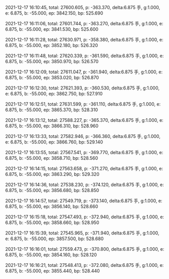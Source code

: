 2021-12-17 16:10:45, total: 27600.605, p: -363.370, delta:6.875 手, g:1.000, e: 6.875, b: -55.000, ep: 3842.150, bp: 525.690

2021-12-17 16:11:06, total: 27601.744, p: -363.270, delta:6.875 手, g:1.000, e: 6.875, b: -55.000, ep: 3841.530, bp: 525.600

2021-12-17 16:11:28, total: 27630.971, p: -358.380, delta:6.875 手, g:1.000, e: 6.875, b: -55.000, ep: 3852.180, bp: 526.320

2021-12-17 16:11:48, total: 27620.339, p: -361.590, delta:6.875 手, g:1.000, e: 6.875, b: -55.000, ep: 3850.970, bp: 526.570

2021-12-17 16:12:09, total: 27611.047, p: -361.940, delta:6.875 手, g:1.000, e: 6.875, b: -55.000, ep: 3853.020, bp: 526.870

2021-12-17 16:12:30, total: 27621.393, p: -360.530, delta:6.875 手, g:1.000, e: 6.875, b: -55.000, ep: 3862.750, bp: 527.910

2021-12-17 16:12:51, total: 27631.599, p: -361.110, delta:6.875 手, g:1.000, e: 6.875, b: -55.000, ep: 3865.370, bp: 528.310

2021-12-17 16:13:12, total: 27588.227, p: -365.370, delta:6.875 手, g:1.000, e: 6.875, b: -55.000, ep: 3866.310, bp: 528.960

2021-12-17 16:13:33, total: 27582.946, p: -366.360, delta:6.875 手, g:1.000, e: 6.875, b: -55.000, ep: 3866.760, bp: 529.140

2021-12-17 16:13:55, total: 27567.541, p: -369.770, delta:6.875 手, g:1.000, e: 6.875, b: -55.000, ep: 3858.710, bp: 528.560

2021-12-17 16:14:15, total: 27563.658, p: -371.270, delta:6.875 手, g:1.000, e: 6.875, b: -55.000, ep: 3863.290, bp: 529.320

2021-12-17 16:14:36, total: 27538.230, p: -374.120, delta:6.875 手, g:1.000, e: 6.875, b: -55.000, ep: 3856.680, bp: 528.850

2021-12-17 16:14:57, total: 27549.719, p: -373.140, delta:6.875 手, g:1.000, e: 6.875, b: -55.000, ep: 3856.140, bp: 528.660

2021-12-17 16:15:18, total: 27547.493, p: -372.940, delta:6.875 手, g:1.000, e: 6.875, b: -55.000, ep: 3858.660, bp: 528.950

2021-12-17 16:15:39, total: 27545.965, p: -371.940, delta:6.875 手, g:1.000, e: 6.875, b: -55.000, ep: 3857.500, bp: 528.680

2021-12-17 16:16:01, total: 27559.473, p: -370.800, delta:6.875 手, g:1.000, e: 6.875, b: -55.000, ep: 3854.160, bp: 528.120

2021-12-17 16:16:21, total: 27548.413, p: -372.080, delta:6.875 手, g:1.000, e: 6.875, b: -55.000, ep: 3855.440, bp: 528.440